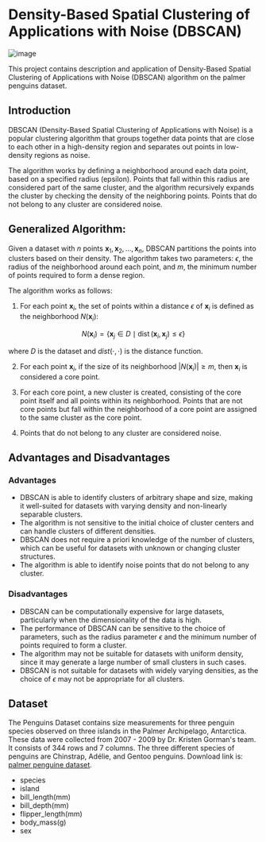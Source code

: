 # Density-Based Spatial Clustering of Applications with Noise (DBSCAN)

![image](https://user-images.githubusercontent.com/120424457/233853938-c4b03b0b-88be-4725-a06a-1d93aa89a7ca.png)

This project contains description and application of Density-Based Spatial Clustering of Applications with Noise (DBSCAN) algorithm on the palmer penguins dataset.

## Introduction
DBSCAN (Density-Based Spatial Clustering of Applications with Noise) is a popular clustering algorithm that groups together data points that are close to each other in a high-density region and separates out points in low-density regions as noise.

The algorithm works by defining a neighborhood around each data point, based on a specified radius (epsilon). Points that fall within this radius are considered part of the same cluster, and the algorithm recursively expands the cluster by checking the density of the neighboring points. Points that do not belong to any cluster are considered noise.

## Generalized Algorithm: 

Given a dataset with $n$ points $\mathbf{x}_1, \mathbf{x}_2, \dots, \mathbf{x}_n$, DBSCAN partitions the points into clusters based on their density. The algorithm takes two parameters: $\epsilon$, the radius of the neighborhood around each point, and $m$, the minimum number of points required to form a dense region.

The algorithm works as follows:

1. For each point $\mathbf{x}_i$, the set of points within a distance $\epsilon$ of $\mathbf{x}_i$ is defined as the neighborhood $N(\mathbf{x}_i)$:

$$ \begin{equation}
N\left(\mathbf{x}_i\right)=\left\{\mathbf{x}_j \in D \mid \operatorname{dist}\left(\mathbf{x}_i, \mathbf{x}_j\right) \leq \epsilon\right\}
\end{equation} $$


where $D$ is the dataset and $dist(\cdot, \cdot)$ is the distance function.

2. For each point $\mathbf{x}_i$, if the size of its neighborhood $|N(\mathbf{x}_i)| \geq m$, then $\mathbf{x}_i$ is considered a core point. 

3. For each core point, a new cluster is created, consisting of the core point itself and all points within its neighborhood. Points that are not core points but fall within the neighborhood of a core point are assigned to the same cluster as the core point.

4. Points that do not belong to any cluster are considered noise.

## Advantages and Disadvantages

### Advantages

- DBSCAN is able to identify clusters of arbitrary shape and size, making it well-suited for datasets with varying density and non-linearly separable clusters.
- The algorithm is not sensitive to the initial choice of cluster centers and can handle clusters of different densities.
- DBSCAN does not require a priori knowledge of the number of clusters, which can be useful for datasets with unknown or changing cluster structures.
- The algorithm is able to identify noise points that do not belong to any cluster.

### Disadvantages

- DBSCAN can be computationally expensive for large datasets, particularly when the dimensionality of the data is high. 
- The performance of DBSCAN can be sensitive to the choice of parameters, such as the radius parameter $\epsilon$ and the minimum number of points required to form a cluster.
- The algorithm may not be suitable for datasets with uniform density, since it may generate a large number of small clusters in such cases.
- DBSCAN is not suitable for datasets with widely varying densities, as the choice of $\epsilon$ may not be appropriate for all clusters.


## Dataset
The Penguins Dataset contains size measurements for three penguin species observed on three islands in the Palmer Archipelago, Antarctica. These data were collected from 2007 - 2009 by Dr. Kristen Gorman's team. It consists of 344 rows and 7 columns. The three different species of penguins are Chinstrap, Adélie, and Gentoo penguins. Download link is: [palmer penguine dataset](https://www.kaggle.com/datasets/parulpandey/palmer-archipelago-antarctica-penguin-data).
* species
* island
* bill_length(mm)
* bill_depth(mm)
* flipper_length(mm)
* body_mass(g)
* sex
